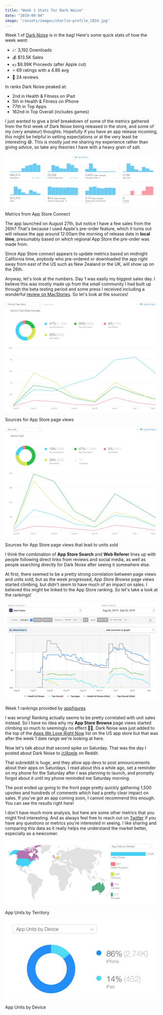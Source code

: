 ```yaml
---
title: "Week 1 Stats for Dark Noise"
date: "2019-09-04"
image: "/assets/images/charlie-profile_1024.jpg"
---
```


Week 1 of [Dark Noise](https://apps.apple.com/app/dark-noise/id1465439395) is in the bag!  Here's some quick stats of how the week went:

- 📈 3,192 Downloads
- 💰 $13.5K Sales
- 💵 $8.99K Proceeds (after Apple cut)
- ⭐️ 69 ratings with a 4.86 avg
- 📝 24 reviews

In ranks Dark Noise peaked at:
- 2nd in Health & Fitness on iPad
- 5th in Health & Fitness on iPhone
- 77th in Top Apps
- 162nd in Top Overall (includes games)

I just wanted to give a brief breakdown of some of the metrics gathered from the first week of Dark Noise being released in the store, and some of my (very amateur) thoughts.  Hopefully if you have an app release incoming, this might be helpful in setting expectations or at the very least be interesting 😅.  This is mostly just me sharing my experience rather than giving advice, so take any theories I have with a heavy grain of salt.

![Dark Noise Week 1 Overview](/assets/posts/2019/09/04/dark-noise-week-1-overview.jpg)
<p class="postCaption">Metrics from App Store Connect</p>

The app launched on August 27th, but notice I have a few sales from the 26th?  That's because I used Apple's pre-order feature, which it turns out will release the app around 12:00am the morning of release date in **local time**, presumably based on which regional App Store the pre-order was made from.

Since App Store connect appears to update metrics based on midnight California time, anybody who pre-ordered or downloaded the app right away from east of the US such as New Zealand or the UK, will show up on the 26th.

Anyway, let's look at the numbers.  Day 1 was easily my biggest sales day.  I believe this was mostly made up from the small community I had built up through the beta testing period and some press I received including a wonderful [review on MacStories](https://www.macstories.net/reviews/dark-noise-review-ambient-noise-never-looked-so-good/). So let's look at the sources!

![Dark Noise Week 1 Source of Page Views](/assets/posts/2019/09/04/dark-noise-week-1-sources-pageviews.jpg)
<p class="postCaption">Sources for App Store page views</p>

![Dark Noise Week 1 Source of Unit Sales](/assets/posts/2019/09/04/dark-noise-week-1-sources-units.jpg)
<p class="postCaption">Sources for App Store page views that lead to units sold</p>

I think the combination of **App Store Search** and **Web Referer** lines up with people following direct links from reviews and social media, as well as people searching directly for Dark Noise after seeing it somewhere else.

At first, there seemed to be a pretty strong correlation between page views and units sold, but as the week progressed, *App Store Browse* page views started climbing, but didn't seem to have much of an impact on sales.  I believed this might be linked to the App Store ranking.  So let's take a look at the rankings!

![Dark Noise Week 1 Ranking](/assets/posts/2019/09/04/dark-noise-week-1-ranking.jpg)
<p class="postCaption">Week 1 rankings provided by <a href="https://appfigures.com">appfigures</a></p>

I was wrong! Ranking actually seems to be pretty correlated with unit sales instead.  So I have no idea why my **App Store Browse** page views started climbing so much to seemingly no effect 🤷‍♂️.  Dark Noise was just added to the top of the [Apps We Love Right Now](https://twitter.com/_chuckyc/status/1169058911124635648?s=20) list on the US app store but that was after the week 1 date range we're looking at here.

Now let's talk about that second spike on Saturday.  That was the day I posted about Dark Noise to [/r/Apple](https://www.reddit.com/r/apple/comments/cxvg0c/i_released_a_white_noise_ios_app_this_week_with/) on Reddit.  

That subreddit is huge, and they allow app devs to post announcements about their apps on Saturdays.  I read about this a while ago, set a reminder on my phone for the Saturday after I was planning to launch, and promptly forgot about it until my phone reminded me Saturday morning.

The post ended up going to the front page pretty quickly gathering 1,500 upvotes and hundreds of comments which had a pretty clear impact on sales.  If you've got an app coming soon, I cannot recommend this enough.  You can see the results right here!

I don't have much more analysis, but here are some other metrics that you might find interesting.  And as always feel free to reach out on [Twitter](https://twitter.com/_chuckyc) if you have any questions or metrics you're interested in seeing.  I like sharing and comparing this data as it really helps me understand the market better, especially as a newcomer.

![Dark Noise Week 1 Territories](/assets/posts/2019/09/04/dark-noise-week-1-territories.jpg)
<p class="postCaption">App Units by Territory</p>

![Dark Noise Week 1 Devices](/assets/posts/2019/09/04/dark-noise-week-1-devices.jpg)
<p class="postCaption">App Units by Device</p>